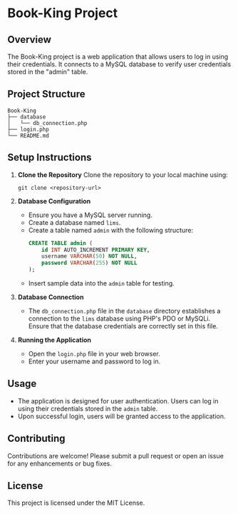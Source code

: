 # Book-King Project

## Overview
The Book-King project is a web application that allows users to log in using their credentials. It connects to a MySQL database to verify user credentials stored in the "admin" table.

## Project Structure
```
Book-King
├── database
│   └── db_connection.php
├── login.php
└── README.md
```

## Setup Instructions

1. **Clone the Repository**
   Clone the repository to your local machine using:
   ```
   git clone <repository-url>
   ```

2. **Database Configuration**
   - Ensure you have a MySQL server running.
   - Create a database named `lims`.
   - Create a table named `admin` with the following structure:
     ```sql
     CREATE TABLE admin (
         id INT AUTO_INCREMENT PRIMARY KEY,
         username VARCHAR(50) NOT NULL,
         password VARCHAR(255) NOT NULL
     );
     ```
   - Insert sample data into the `admin` table for testing.

3. **Database Connection**
   - The `db_connection.php` file in the `database` directory establishes a connection to the `lims` database using PHP's PDO or MySQLi. Ensure that the database credentials are correctly set in this file.

4. **Running the Application**
   - Open the `login.php` file in your web browser.
   - Enter your username and password to log in.

## Usage
- The application is designed for user authentication. Users can log in using their credentials stored in the `admin` table.
- Upon successful login, users will be granted access to the application.

## Contributing
Contributions are welcome! Please submit a pull request or open an issue for any enhancements or bug fixes.

## License
This project is licensed under the MIT License.